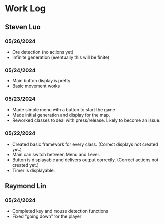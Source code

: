 # Work Log

## Steven Luo

### 05/26/2024
- Ore detection (no actions yet)
- Infinite generation (eventually this will be finite)

### 05/24/2024
- Main button display is pretty
- Basic movement works

### 05/23/2024
- Made simple menu with a button to start the game
- Made initial generation and display for the map.
- Reworked classes to deal with press/release. Likely to become an issue.

### 05/22/2024
- Created basic framework for every class. (Correct displays not created yet.)
- Main can switch between Menu and Level.
- Button is displayable and delivers output correctly. (Correct actions not created yet.)
- Timer is displayable.


## Raymond Lin

### 05/24/2024
- Completed key and mouse detection functions
- Fixed "going down" for the player
